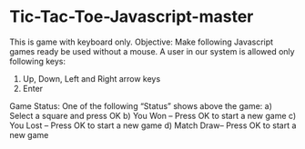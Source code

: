 # Tic-Tac-Toe-Javascript-master
This is game with keyboard only.
Objective: Make following Javascript games ready be used without a mouse.
A user in our system is allowed only following keys:
1.	Up, Down, Left and Right arrow keys
2.	Enter


Game Status: One of the following “Status” shows above the game:
a)	Select a square and press OK
b)	You Won – Press OK to start a new game
c)	You Lost – Press OK to start a new game
d)	Match Draw– Press OK to start a new game

